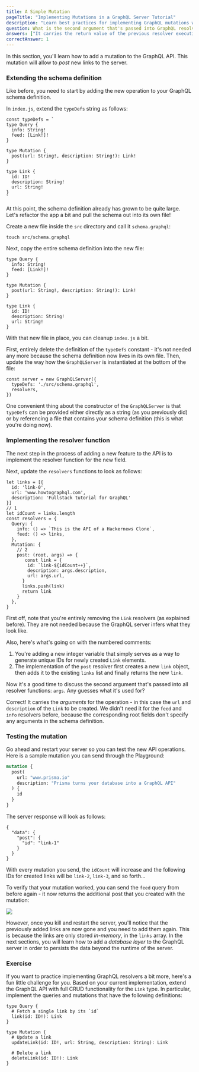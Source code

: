 ```yaml
---
title: A Simple Mutation
pageTitle: "Implementing Mutations in a GraphQL Server Tutorial"
description: "Learn best practices for implementing GraphQL mutations with graphql-js, Node.js & Prisma. Test your implementation in a GraphQL Playground."
question: What is the second argument that's passed into GraphQL resolvers used for?
answers: ["It carries the return value of the previous resolver execution level", "It carries the arguments for the incoming GraphQL operation", "It is an object that all resolvers can write to and read from", "It carries the AST of the incoming GraphQL operation"]
correctAnswer: 1
---
```


In this section, you'll learn how to add a mutation to the GraphQL API. This mutation will allow to _post_ new links to the server.

### Extending the schema definition

Like before, you need to start by adding the new operation to your GraphQL schema definition.

<Instruction>

In `index.js`, extend the `typeDefs` string as follows:

```js{7-9}(path="../hackernews-node/src/index.js")
const typeDefs = `
type Query {
  info: String!
  feed: [Link!]!
}

type Mutation {
  post(url: String!, description: String!): Link!
}

type Link {
  id: ID!
  description: String!
  url: String!
}
`
```

</Instruction>

At this point, the schema definition already has grown to be quite large. Let's refactor the app a bit and pull the schema out into its own file!

<Instruction>

Create a new file inside the `src` directory and call it `schema.graphql`:

```bash(path="../hackernews-node/src)
touch src/schema.graphql
```

</Instruction>

<Instruction>

Next, copy the entire schema definition into the new file:

```graphql(path="../hackernews-node/src/schema.graphql)
type Query {
  info: String!
  feed: [Link!]!
}

type Mutation {
  post(url: String!, description: String!): Link!
}

type Link {
  id: ID!
  description: String!
  url: String!
}
```

</Instruction>

With that new file in place, you can cleanup `index.js` a bit.

<Instruction>

First, entirely delete the definition of the `typeDefs` constant - it's not needed any more because the schema definition now lives in its own file. Then, update the way how the `GraphQLServer` is instantiated at the bottom of the file:

```js{2}(path="../hackernews-node/src/index.js)
const server = new GraphQLServer({
  typeDefs: './src/schema.graphql',
  resolvers,
})
```

</Instruction>

One convenient thing about the constructor of the `GraphQLServer` is that `typeDefs` can be provided either directly as a string (as you previously did) or by referencing a file that contains your schema definition (this is what you're doing now).

### Implementing the resolver function

The next step in the process of adding a new feature to the API is to implement the resolver function for the new field.

<Instruction>

Next, update the `resolvers` functions to look as follows:

```js{7,13-24}(path="../hackernews-node/src/index.js")
let links = [{
  id: 'link-0',
  url: 'www.howtographql.com',
  description: 'Fullstack tutorial for GraphQL'
}]
// 1
let idCount = links.length
const resolvers = {
  Query: {
    info: () => `This is the API of a Hackernews Clone`,
    feed: () => links,
  },
  Mutation: {
    // 2
    post: (root, args) => {
       const link = {
        id: `link-${idCount++}`,
        description: args.description,
        url: args.url,
      }
      links.push(link)
      return link
    }
  },
}
```

</Instruction>

First off, note that you're entirely removing the `Link` resolvers (as explained before). They are not needed because the GraphQL server infers what they look like.

Also, here's what's going on with the numbered comments:

1. You're adding a new integer variable that simply serves as a way to generate unique IDs for newly created `Link` elements.
1. The implementation of the `post` resolver first creates a new `link` object, then adds it to the existing `links` list and finally returns the new `link`.

Now it's a good time to discuss the second argument that's passed into all resolver functions: `args`. Any guesses what it's used for?

Correct! It carries the _arguments_ for the operation - in this case the `url` and `description` of the `Link` to be created. We didn't need it for the `feed` and `info` resolvers before, because the corresponding root fields don't specify any arguments in the schema definition.

### Testing the mutation

Go ahead and restart your server so you can test the new API operations. Here is a sample mutation you can send through the Playground:

```graphql
mutation {
  post(
    url: "www.prisma.io"
    description: "Prisma turns your database into a GraphQL API"
  ) {
    id
  }
}
```

The server response will look as follows:

```json(nocopy)
{
  "data": {
    "post": {
      "id": "link-1"
    }
  }
}
```

With every mutation you send, the `idCount` will increase and the following IDs for created links will be `link-2`, `link-3`, and so forth...

To verify that your mutation worked, you can send the `feed` query from before again - it now returns the additional post that you created with the mutation:

![](https://i.imgur.com/l5wOvFI.png)

However, once you kill and restart the server, you'll notice that the previously added links are now gone and you need to add them again. This is because the links are only stored _in-memory_, in the `links` array. In the next sections, you will learn how to add a _database layer_ to the GraphQL server in order to persists the data beyond the runtime of the server.

### Exercise

If you want to practice implementing GraphQL resolvers a bit more, here's a fun little challenge for you. Based on your current implementation, extend the GraphQL API with full CRUD functionality for the `Link` type. In particular, implement the queries and mutations that have the following definitions:

```graphql(nocopy)
type Query {
  # Fetch a single link by its `id`
  link(id: ID!): Link
}

type Mutation {
  # Update a link
  updateLink(id: ID!, url: String, description: String): Link

  # Delete a link
  deleteLink(id: ID!): Link
}
```
